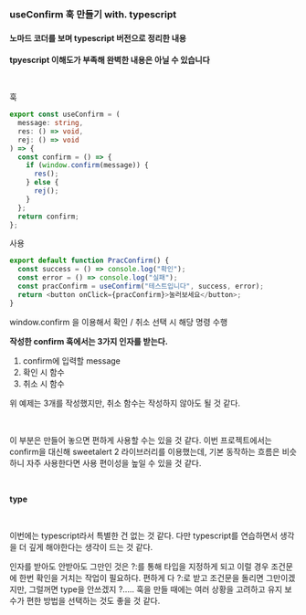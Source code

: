 ### useConfirm  훅 만들기 with. typescript

#### 노마드 코더를 보며 typescript 버전으로 정리한 내용 
**tpyescript 이해도가 부족해 완벽한 내용은 아닐 수 있습니다**

<br>

훅
```ts
export const useConfirm = (
  message: string,
  res: () => void,
  rej: () => void
) => {
  const confirm = () => {
    if (window.confirm(message)) {
      res();
    } else {
      rej();
    }
  };
  return confirm;
};
```


사용

```ts
export default function PracConfirm() {
  const success = () => console.log("확인");
  const error = () => console.log("실패");
  const pracConfirm = useConfirm("테스트입니다", success, error);
  return <button onClick={pracConfirm}>눌러보세요</button>;
}
```
window.confirm 을 이용해서 확인 / 취소 선택 시 해당 명령 수행 

**작성한 confirm 훅에서는 3가지 인자를 받는다.**
1. confirm에 입력할 message
2. 확인 시 함수
3. 취소 시 함수 

위 예제는 3개를 작성했지만, 취소 함수는 작성하지 않아도 될 것 같다. 


<br/>

이 부분은 만들어 놓으면 편하게 사용할 수는 있을 것 같다. 이번 프로젝트에서는 confirm을 대신해 sweetalert 2 라이브러리를 이용했는데, 
기본 동작하는 흐름은 비슷하니 자주 사용한다면 사용 편이성을 높일 수 있을 것 같다.

<br/>

**type**

<br/>

이번에는 typescript라서 특별한 건 없는 것 같다. 
다만 typescript를 연습하면서 생각을 더 깊게 해야한다는 생각이 드는 것 같다. 

인자를 받아도 안받아도 그만인 것은 ?:를 통해 타입을 지정하게 되고 이럴 경우 조건문에 한번 확인을 거치는 작업이 필요하다. 
편하게 다 ?:로 받고 조건문을 돌리면 그만이겠지만, 그럴꺼면 type을 안쓰겠지 ?..... 
훅을 만들 때에는 여러 상황을 고려하고 유지 보수가 편한 방법을 선택하는 것도 좋을 것 같다. 
